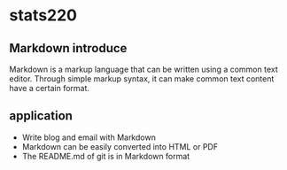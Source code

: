 # stats220
## Markdown introduce
Markdown is a markup language that can be written using a common text editor. Through simple markup syntax, it can make common text content have a certain format.
## application
- Write blog and email with Markdown
- Markdown can be easily converted into HTML or PDF
- The README.md of git is in Markdown format
